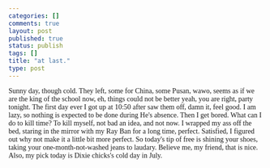 ```yaml
--- 
categories: []
comments: true
layout: post
published: true
status: publish
tags: []
title: "at last."
type: post
---
```

<div id="msgcns!3725CC0EE38B1F6!669" class="bvMsg">
<font face="Times New Roman, serif">Sunny
day, though cold. They left, some for China, some Pusan, wawo, seems
as if we are the king of the school now, eh, things could not be
better yeah, you are right, party tonight. The first day ever I got
up at 10:50 after saw them off, damn it, feel good. I am lazy, so
nothing is expected to be done during He's absence. Then I get bored.
What can I do to kill time? To kill myself, not bad an idea, and not
now.  I wrapped my ass off the bed, staring in the mirror with my Ray Ban for a long
time, perfect. Satisfied, I figured out why not make it a little bit
more perfect. So today's tip of free is shining your shoes, taking
your one-month-not-washed jeans to laudary. Believe me, my friend,
that is nice.</font>
<br>
<font face="Times New Roman, serif">Also,
my pick today is Dixie chicks's cold day in July.</font>
</div>
